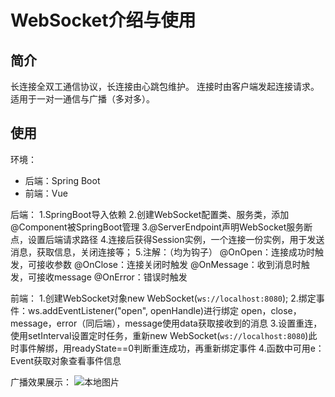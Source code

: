 # WebSocket介绍与使用


## 简介
长连接全双工通信协议，长连接由心跳包维护。
连接时由客户端发起连接请求。
适用于一对一通信与广播（多对多）。

## 使用
环境：
- 后端：Spring Boot
- 前端：Vue

后端：
	1.SpringBoot导入依赖
	2.创建WebSocket配置类、服务类，添加@Component被SpringBoot管理
	3.@ServerEndpoint声明WebSocket服务断点，设置后端请求路径
	4.连接后获得Session实例，一个连接一份实例，用于发送消息，获取信息，关闭连接等；
	5.注解：（均为钩子）
		@OnOpen：连接成功时触发，可接收参数
		@OnClose：连接关闭时触发
		@OnMessage：收到消息时触发，可接收message
		@OnError：错误时触发

前端：
	1.创建WebSocket对象new WebSocket(`ws://localhost:8080`);
	2.绑定事件：ws.addEventListener("open", openHandle)进行绑定
		open，close，message，error（同后端），message使用data获取接收到的消息
	3.设置重连，使用setInterval设置定时任务，重新new WebSocket(`ws://localhost:8080`)此时事件解绑，用readyState\==0判断重连成功，再重新绑定事件
	4.函数中可用e：Event获取对象查看事件信息

广播效果展示：
![本地图片](/blogs/images/usercenter.jpg)
